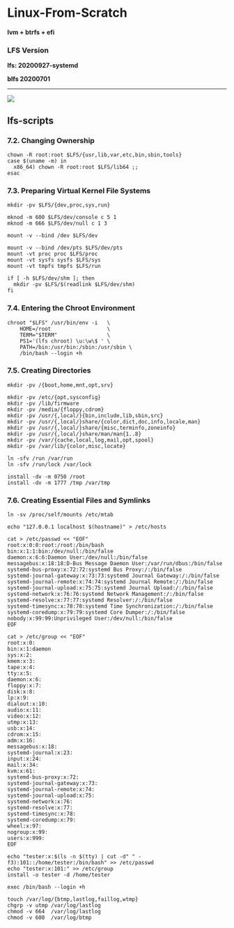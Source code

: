 # Linux-From-Scratch

**lvm + btrfs + efi**

### LFS Version 
**lfs: 20200927-systemd**

**blfs 20200701**

****
![](https://raw.githubusercontent.com/xhaa123/Linux-From-Scratch/master/image.png)

## lfs-scripts
### 7.2. Changing Ownership
    chown -R root:root $LFS/{usr,lib,var,etc,bin,sbin,tools}
    case $(uname -m) in
      x86_64) chown -R root:root $LFS/lib64 ;;
    esac

### 7.3. Preparing Virtual Kernel File Systems
    mkdir -pv $LFS/{dev,proc,sys,run}

    mknod -m 600 $LFS/dev/console c 5 1
    mknod -m 666 $LFS/dev/null c 1 3

    mount -v --bind /dev $LFS/dev

    mount -v --bind /dev/pts $LFS/dev/pts
    mount -vt proc proc $LFS/proc
    mount -vt sysfs sysfs $LFS/sys
    mount -vt tmpfs tmpfs $LFS/run

    if [ -h $LFS/dev/shm ]; then
      mkdir -pv $LFS/$(readlink $LFS/dev/shm)
    fi

### 7.4. Entering the Chroot Environment
    chroot "$LFS" /usr/bin/env -i   \
        HOME=/root                  \
        TERM="$TERM"                \
        PS1='(lfs chroot) \u:\w\$ ' \
        PATH=/bin:/usr/bin:/sbin:/usr/sbin \
        /bin/bash --login +h

### 7.5. Creating Directories
    mkdir -pv /{boot,home,mnt,opt,srv}

    mkdir -pv /etc/{opt,sysconfig}
    mkdir -pv /lib/firmware
    mkdir -pv /media/{floppy,cdrom}
    mkdir -pv /usr/{,local/}{bin,include,lib,sbin,src}
    mkdir -pv /usr/{,local/}share/{color,dict,doc,info,locale,man}
    mkdir -pv /usr/{,local/}share/{misc,terminfo,zoneinfo}
    mkdir -pv /usr/{,local/}share/man/man{1..8}
    mkdir -pv /var/{cache,local,log,mail,opt,spool}
    mkdir -pv /var/lib/{color,misc,locate}

    ln -sfv /run /var/run
    ln -sfv /run/lock /var/lock

    install -dv -m 0750 /root
    install -dv -m 1777 /tmp /var/tmp

### 7.6. Creating Essential Files and Symlinks
    ln -sv /proc/self/mounts /etc/mtab

    echo "127.0.0.1 localhost $(hostname)" > /etc/hosts

    cat > /etc/passwd << "EOF"
    root:x:0:0:root:/root:/bin/bash
    bin:x:1:1:bin:/dev/null:/bin/false
    daemon:x:6:6:Daemon User:/dev/null:/bin/false
    messagebus:x:18:18:D-Bus Message Daemon User:/var/run/dbus:/bin/false
    systemd-bus-proxy:x:72:72:systemd Bus Proxy:/:/bin/false
    systemd-journal-gateway:x:73:73:systemd Journal Gateway:/:/bin/false
    systemd-journal-remote:x:74:74:systemd Journal Remote:/:/bin/false
    systemd-journal-upload:x:75:75:systemd Journal Upload:/:/bin/false
    systemd-network:x:76:76:systemd Network Management:/:/bin/false
    systemd-resolve:x:77:77:systemd Resolver:/:/bin/false
    systemd-timesync:x:78:78:systemd Time Synchronization:/:/bin/false
    systemd-coredump:x:79:79:systemd Core Dumper:/:/bin/false
    nobody:x:99:99:Unprivileged User:/dev/null:/bin/false
    EOF

    cat > /etc/group << "EOF"
    root:x:0:
    bin:x:1:daemon
    sys:x:2:
    kmem:x:3:
    tape:x:4:
    tty:x:5:
    daemon:x:6:
    floppy:x:7:
    disk:x:8:
    lp:x:9:
    dialout:x:10:
    audio:x:11:
    video:x:12:
    utmp:x:13:
    usb:x:14:
    cdrom:x:15:
    adm:x:16:
    messagebus:x:18:
    systemd-journal:x:23:
    input:x:24:
    mail:x:34:
    kvm:x:61:
    systemd-bus-proxy:x:72:
    systemd-journal-gateway:x:73:
    systemd-journal-remote:x:74:
    systemd-journal-upload:x:75:
    systemd-network:x:76:
    systemd-resolve:x:77:
    systemd-timesync:x:78:
    systemd-coredump:x:79:
    wheel:x:97:
    nogroup:x:99:
    users:x:999:
    EOF

    echo "tester:x:$(ls -n $(tty) | cut -d" " -f3):101::/home/tester:/bin/bash" >> /etc/passwd
    echo "tester:x:101:" >> /etc/group
    install -o tester -d /home/tester

    exec /bin/bash --login +h

    touch /var/log/{btmp,lastlog,faillog,wtmp}
    chgrp -v utmp /var/log/lastlog
    chmod -v 664  /var/log/lastlog
    chmod -v 600  /var/log/btmp

